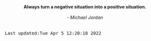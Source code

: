
<div align="center"><b><span>Always turn a negative situation into a positive situation.</span></b><br><br><i> - Michael Jordan</i></div>
<br><br><kbd>Last updated:Tue Apr  5 12:20:18 2022</kbd>